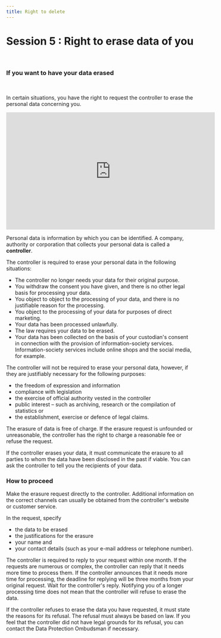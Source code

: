 ```yaml
---
title: Right to delete
---
```

# Session 5 : Right to erase data of you
&nbsp;

### If you want to have your data erased
&nbsp;

In certain situations, you have the right to request the controller to erase the personal data concerning you.

<iframe width="560" height="315" src="https://www.youtube.com/embed/b0uPvIyfT18" frameborder="0" allow="autoplay; encrypted-media" allowfullscreen></iframe>

Personal data is information by which you can be identified. A company, authority or corporation that collects your personal data is called a **controller**.

The controller is required to erase your personal data in the following situations:

- The controller no longer needs your data for their original purpose.
- You withdraw the consent you have given, and there is no other legal basis for processing your data.
- You object to object to the processing of your data, and there is no justifiable reason for the processing.
- You object to the processing of your data for purposes of direct marketing.
- Your data has been processed unlawfully.
- The law requires your data to be erased.
- Your data has been collected on the basis of your custodian's consent in connection with the provision of information-society services. Information-society services include online shops and the social media, for example.

The controller will not be required to erase your personal data, however, if they are justifiably necessary for the following purposes:

- the freedom of expression and information
- compliance with legislation
- the exercise of official authority vested in the controller
- public interest – such as archiving, research or the compilation of statistics or
- the establishment, exercise or defence of legal claims.

The erasure of data is free of charge. If the erasure request is unfounded or unreasonable, the controller has the right to charge a reasonable fee or refuse the request.

If the controller erases your data, it must communicate the erasure to all parties to whom the data have been disclosed in the past if viable. You can ask the controller to tell you the recipients of your data.

### How to proceed

Make the erasure request directly to the controller. Additional information on the correct channels can usually be obtained from the controller's website or customer service.

In the request, specify

- the data to be erased
- the justifications for the erasure
- your name and
- your contact details (such as your e-mail address or telephone number).

The controller is required to reply to your request within one month. If the requests are numerous or complex, the controller can reply that it needs more time to process them. If the controller announces that it needs more time for processing, the deadline for replying will be three months from your original request. Wait for the controller's reply. Notifying you of a longer processing time does not mean that the controller will refuse to erase the data.

If the controller refuses to erase the data you have requested, it must state the reasons for its refusal. The refusal must always be based on law. If you feel that the controller did not have legal grounds for its refusal, you can contact the Data Protection Ombudsman if necessary.
